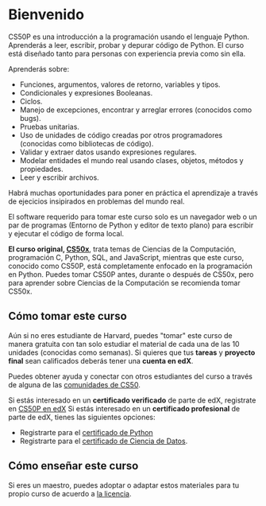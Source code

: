 # Bienvenido

CS50P es una introducción a la programación usando el lenguaje Python. Aprenderás a leer, escribir, probar y depurar código de Python.
El curso está diseñado tanto para personas con experiencia previa como sin ella.

Aprenderás sobre:

* Funciones, argumentos, valores de retorno, variables y tipos.
* Condicionales y expresiones Booleanas.
* Ciclos.
* Manejo de excepciones, encontrar y arreglar errores (conocidos como bugs).
* Pruebas unitarias.
* Uso de unidades de código creadas por otros programadores (conocidas como bibliotecas de código).
* Validar y extraer datos usando expresiones regulares.
* Modelar entidades el mundo real usando clases, objetos, métodos y propiedades.
* Leer y escribir archivos.

Habrá muchas oportunidades para poner en práctica el aprendizaje a través de ejecicios insipirados en problemas del mundo real.

El software requerido para tomar este curso solo es un navegador web o un par de programas (Entorno de Python y editor de texto plano) para escribir y ejecutar el código de forma local.

**El curso original, [CS50x](https://cs50.harvard.edu/x/)**, trata temas de Ciencias de la Computación, programación C, Python, SQL, and JavaScript, mientras que este curso, conocido como CS50P, está completamente enfocado en la programación en Python. Puedes tomar CS50P antes, durante o después de CS50x, pero para aprender sobre Ciencias de la Computación se recomienda tomar CS50x.

## Cómo tomar este curso
Aún si no eres estudiante de Harvard, puedes "tomar" este curso de manera gratuita con tan solo estudiar el material de cada una de las 10 unidades (conocidas como semanas).
Si quieres que tus **tareas** y **proyecto final** sean calificados deberás tener una **cuenta en edX**.

Puedes obtener ayuda y conectar con otros estudiantes del curso a través de alguna de las [comunidades de CS50](https://cs50.harvard.edu/python/2022/communities/).

Si estás interesado en un **certificado verificado** de parte de edX, registrate en [CS50P en edX](https://tidd.ly/3QizUqM)
Si estás interesado en un **certificado profesional** de parte de edX, tienes las siguientes opciones:
* Registrarte para el [certificado de Python](https://tidd.ly/3vHElSA)
* Registrarte para el [certificado de Ciencia de Datos](https://tidd.ly/3IrLv4M).

## Cómo enseñar este curso
Si eres un maestro, puedes adoptar o adaptar estos materiales para tu propio curso de acuerdo a [la licencia](https://cs50.harvard.edu/python/2022/license/).
